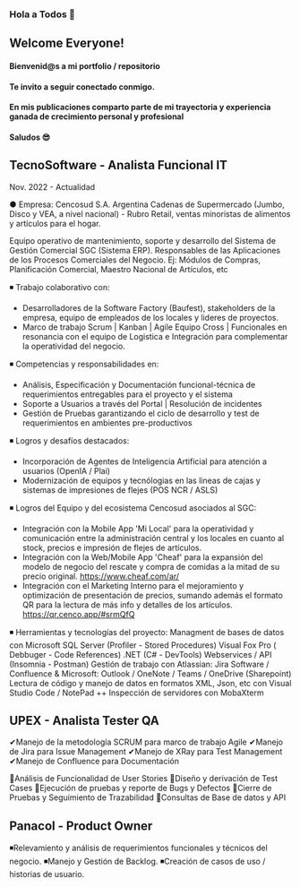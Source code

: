 ### Hola a Todos 👋 
## Welcome Everyone!

#### Bienvenid@s a mi portfolio / repositorio
#### Te invito a seguir conectado conmigo.

#### En mis publicaciones comparto parte de mi trayectoria y experiencia ganada de crecimiento personal y profesional
#### Saludos 😎

## TecnoSoftware - Analista Funcional IT
Nov. 2022 - Actualidad

● Empresa: Cencosud S.A. Argentina
Cadenas de Supermercado (Jumbo, Disco y VEA, a nivel nacional) - Rubro Retail, ventas minoristas de alimentos y artículos para el hogar.

Equipo operativo de mantenimiento, soporte y desarrollo del Sistema de Gestión Comercial SGC (Sistema ERP). Responsables de las Aplicaciones de los Procesos Comerciales del Negocio. Ej: Módulos de Compras, Planificación Comercial, Maestro Nacional de Artículos, etc

 ◾️ Trabajo colaborativo con:
 - Desarrolladores de la Software Factory (Baufest), stakeholders de la empresa, equipo de 
 empleados de los locales y lideres de proyectos.
 - Marco de trabajo Scrum | Kanban | Agile
 Equipo Cross | Funcionales en resonancia con el equipo de Logistica e Integración para 
 complementar la operatividad del negocio. 

 ◾️ Competencias y responsabilidades en: 
- Análisis, Especificación y Documentación funcional-técnica de requerimientos entregables para el proyecto y el sistema 
- Soporte a Usuarios a través del Portal | Resolución de incidentes
- Gestión de Pruebas garantizando el ciclo de desarrollo y test de requerimientos en ambientes pre-productivos

 ◾️ Logros y desafíos destacados: 
- Incorporación de Agentes de Inteligencia Artificial para atención a usuarios (OpenIA / Plai)
- Modernización de equipos y tecnólogias en las lineas de cajas y sistemas de impresiones de flejes (POS NCR / ASLS)

 ◾️ Logros del Equipo y del ecosistema Cencosud asociados al SGC: 
- Integración con la Mobile App 'Mi Local' para la operatividad y comunicación entre la administración central y los locales en cuanto al stock, precios e impresión de flejes de artículos.
- Integración con la Web/Mobile App 'Cheaf' para la expansión del modelo de negocio del rescate y compra de comidas a la mitad de su precio original. https://www.cheaf.com/ar/
- Integración con el Marketing Interno para el mejoramiento y optimización de presentación de precios, sumando además el formato QR para la lectura de más info y detalles de los artículos. https://qr.cenco.app/#srmQfQ

 ◾️ Herramientas y tecnologías del proyecto:
Managment de bases de datos con Microsoft SQL Server (Profiler - Stored Procedures) 
Visual Fox Pro ( Debbuger - Code References)
.NET (C# - DevTools)
Webservices / API (Insomnia - Postman)
Gestión de trabajo con Atlassian: Jira Software / Confluence & Microsoft: Outlook / OneNote / Teams / OneDrive (Sharepoint)
Lectura de código y manejo de datos en formatos XML, Json, etc con Visual Studio Code / NotePad ++
Inspección de servidores con MobaXterm

## UPEX - Analista Tester QA

✔Manejo de la metodología SCRUM para marco de trabajo Agile
✔Manejo de Jira para Issue Management
✔Manejo de XRay para Test Management
✔Manejo de Confluence para Documentación

🔹Análisis de Funcionalidad de User Stories
🔹Diseño y derivación de Test Cases
🔹Ejecución de pruebas y reporte de Bugs y Defectos
🔹Cierre de Pruebas y Seguimiento de Trazabilidad
🔹Consultas de Base de datos y API

##  Panacol - Product Owner

◾️Relevamiento y análisis de requerimientos funcionales y técnicos del negocio.
◾️Manejo y Gestión de Backlog.
◾️Creación de casos de uso / historias de usuario.
